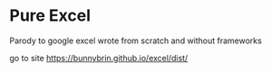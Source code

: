 # Pure Excel
Parody to google excel wrote from scratch and without frameworks


go to site https://bunnybrin.github.io/excel/dist/
